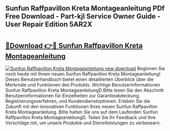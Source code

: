 ## Sunfun Raffpavillon Kreta Montageanleitung PDf Free Download - Part-kjI Service Owner Guide - User Repair Edition 5AR2X

# <h2><a href="http://df6vqd.blite.top/?on=Sunfun+Raffpavillon+Kreta+Montageanleitung">🔗Download 👉🔴 Sunfun Raffpavillon Kreta Montageanleitung</a></h2>

[![Sunfun Raffpavillon Kreta Montageanleitung new download](https://i.imgur.com/lujVjoI.png)](http://df6vqd.blite.top/?on=Sunfun+Raffpavillon+Kreta+Montageanleitung)
Beginnen Sie noch heute mit Ihrem neuen Sunfun Raffpavillon Kreta Montageanleitung! Dieses Benutzerhandbuch bietet einen detaillierten Überblick über die Merkmale und Funktionen des Produkts. Wichtige Benutzerinformationen Sunfun Raffpavillon Kreta MontageanleitungD Bitte lesen Sie den Abschnitt Benutzerinformationen für Einzelheiten zur Garantieabdeckung, Registrierungsverfahren, und Kundendienstoptionen. Erleben Sie die Zukunft mit den innovativen Funktionen Ihres neuen Sunfun Raffpavillon Kreta Montageanleitung. Bitte halten Sie uns auf dem Laufenden Sunfun Raffpavillon Kreta MontageanleitungD. Teilen Sie Ihr Feedback und Ihre Vorschläge mit, um unsere Produkte und Dienstleistungen zu verbessern.
